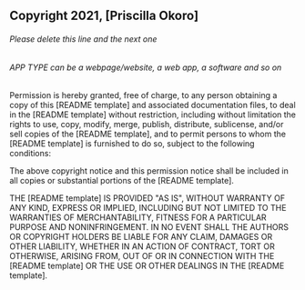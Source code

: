 ## Copyright 2021, [Priscilla Okoro]

###### Please delete this line and the next one
###### APP TYPE can be a webpage/website, a web app, a software and so on

Permission is hereby granted, free of charge, to any person obtaining a copy of this [README template] and associated documentation files, to deal in the [README template] without restriction, including without limitation the rights to use, copy, modify, merge, publish, distribute, sublicense, and/or sell copies of the [README template], and to permit persons to whom the [README template] is furnished to do so, subject to the following conditions:

The above copyright notice and this permission notice shall be included in all copies or substantial portions of the [README template].

THE [README template] IS PROVIDED "AS IS", WITHOUT WARRANTY OF ANY KIND, EXPRESS OR IMPLIED, INCLUDING BUT NOT LIMITED TO THE WARRANTIES OF MERCHANTABILITY, FITNESS FOR A PARTICULAR PURPOSE AND NONINFRINGEMENT. IN NO EVENT SHALL THE AUTHORS OR COPYRIGHT HOLDERS BE LIABLE FOR ANY CLAIM, DAMAGES OR OTHER LIABILITY, WHETHER IN AN ACTION OF CONTRACT, TORT OR OTHERWISE, ARISING FROM, OUT OF OR IN CONNECTION WITH THE [README template] OR THE USE OR OTHER DEALINGS IN THE [README template].
